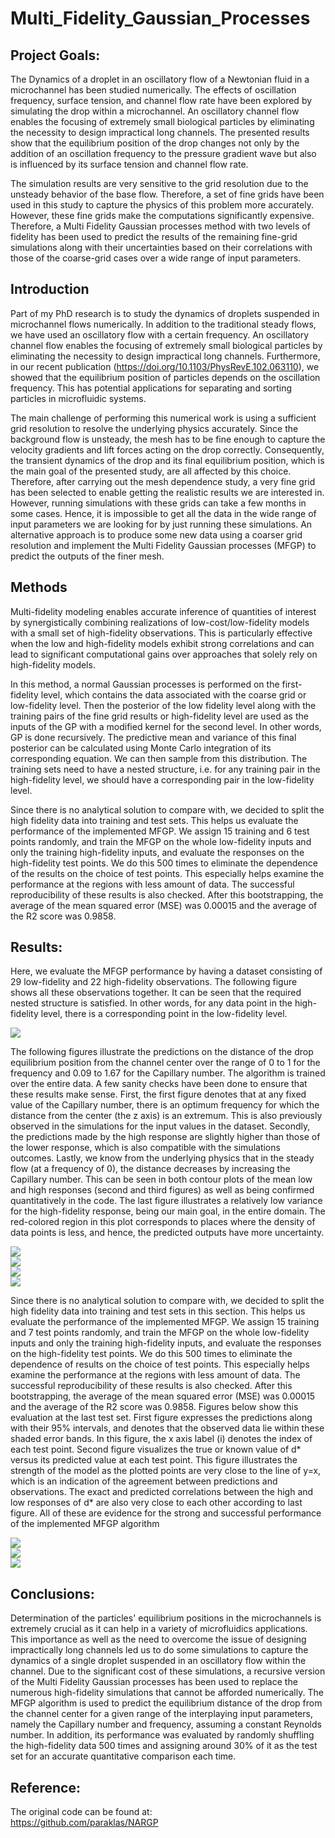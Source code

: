 # Multi_Fidelity_Gaussian_Processes
## Project Goals:
The Dynamics of a droplet in an oscillatory flow of a Newtonian fluid in a microchannel has been studied numerically. The effects of oscillation frequency, surface tension, and channel flow rate have been explored by simulating the drop within a microchannel. An oscillatory channel flow enables the focusing of extremely small biological particles by eliminating the necessity to design impractical long channels. The presented results show that the equilibrium position of the drop changes not only by the addition of an oscillation frequency to the pressure gradient wave but also is influenced by its surface tension and channel flow rate. <br>

The simulation results are very sensitive to the grid resolution due to the unsteady behavior of the base flow. Therefore, a set of fine grids have been used in this study to capture the physics of this problem more accurately. However, these fine grids make the computations significantly expensive. Therefore, a Multi Fidelity Gaussian processes method with two levels of fidelity has been used to predict the results of the remaining fine-grid simulations along with their uncertainties based on their correlations with those of the coarse-grid cases over a wide range of input parameters. 

## Introduction
Part of my PhD research is to study the dynamics of droplets suspended in microchannel flows numerically. In addition to the traditional steady flows, we have used an oscillatory flow with a certain frequency. An oscillatory channel flow enables the focusing of extremely small biological particles by eliminating the necessity to design impractical long channels. Furthermore, in our recent publication (https://doi.org/10.1103/PhysRevE.102.063110), we showed that the equilibrium position of particles depends on the oscillation frequency. This has potential applications for separating and sorting particles in microfluidic systems. <br>

The main challenge of performing this numerical work is using a sufficient grid resolution to resolve the underlying physics accurately. Since the background flow is unsteady, the mesh has to be fine enough to capture the velocity gradients and lift forces acting on the drop correctly. Consequently, the transient dynamics of the drop and its final equilibrium position, which is the main goal of the presented study, are all affected by this choice. Therefore, after carrying out the mesh dependence study, a very fine grid has been selected to enable getting the realistic results we are interested in. However, running simulations with these grids can take a few months in some cases. Hence, it is impossible to get all the data in the wide range of input parameters we are looking for by just running these simulations. An alternative approach is to produce some new data using a coarser grid resolution and implement the Multi Fidelity Gaussian processes (MFGP) to predict the outputs of the finer mesh.


## Methods
Multi-fidelity modeling enables accurate inference of quantities of interest by synergistically combining realizations of low-cost/low-fidelity models with a small set of high-fidelity observations. This is particularly effective when the low and high-fidelity models exhibit strong correlations and can lead to significant computational gains over approaches that solely rely on high-fidelity models. <br>

In this method, a normal Gaussian processes is performed on the first-fidelity level, which contains the data associated with the coarse grid or low-fidelity level. Then the posterior of the low fidelity level along with the training pairs of the fine grid results or high-fidelity level are used as the inputs of the GP with a modified kernel for the second level. In other words, GP is done recursively. The predictive mean and variance of this final posterior can be calculated using Monte Carlo integration of its corresponding equation. We can then sample from this distribution. The training sets need to have a nested structure, i.e. for any training pair in the high-fidelity level, we should have a corresponding pair in the low-fidelity level. <br>

Since there is no analytical solution to compare with, we decided to split the high fidelity data into training and test sets. This helps us evaluate the performance of the implemented MFGP. We assign 15 training and 6 test points randomly, and train the MFGP on the whole low-fidelity inputs and only the training high-fidelity inputs, and evaluate the responses on the high-fidelity test points. We do this 500 times to eliminate the dependence of the results on the choice of test points. This especially helps examine the performance at the regions with less amount of data. The successful reproducibility of these results is also checked. After this bootstrapping, the average of the mean squared error (MSE) was 0.00015 and the average of the R2 score was 0.9858.


## Results:
Here, we evaluate the MFGP performance by having a dataset consisting of 29 low-fidelity and 22 high-fidelity observations. The following figure shows all these observations together. It can be seen that the required nested structure is satisfied. In other words, for any data point in the high-fidelity level, there is a corresponding point in the low-fidelity level. <br>

<img src="https://github.com/alilafzi/Multi_Fidelity_Gaussian_Processes/blob/main/images/observations.png"> <br>

The following figures illustrate the predictions on the distance of the drop equilibrium position from the channel center over the range of 0 to 1 for the frequency and 0.09 to 1.67 for the Capillary number. The algorithm is trained over the entire data. A few sanity checks have been done to ensure that these results make sense. First, the first figure denotes that at any fixed value of the Capillary number, there is an optimum frequency for which the distance from the center (the z axis) is an extremum. This is also previously observed in the simulations for the input values in the dataset. Secondly, the predictions made by the high response are slightly higher than those of the lower response, which is also compatible with the simulations outcomes. Lastly, we know from the underlying physics that in the steady flow (at a frequency of 0), the distance decreases by increasing the Capillary number. This can be seen in both contour plots of the mean low and high responses (second and third figures) as well as being confirmed quantitatively in the code. The last figure illustrates a relatively low variance for the high-fidelity response, being our main goal, in the entire domain. The red-colored region in this plot corresponds to places where the density of data points is less, and hence, the predicted outputs have more uncertainty. <br>

<img src="https://github.com/alilafzi/Multi_Fidelity_Gaussian_Processes/blob/main/images/surface_plot.png"> <br>
<img src="https://github.com/alilafzi/Multi_Fidelity_Gaussian_Processes/blob/main/images/mean_low_response.png"> <br>
<img src="https://github.com/alilafzi/Multi_Fidelity_Gaussian_Processes/blob/main/images/mean_high_response.png"> <br>
<img src="https://github.com/alilafzi/Multi_Fidelity_Gaussian_Processes/blob/main/images/variance_high_fidelity.png"> <br>

Since there is no analytical solution to compare with, we decided to split the high fidelity data into training and test sets in this section. This helps us evaluate the performance of the implemented MFGP. We assign 15 training and 7 test points randomly, and train the MFGP on the whole low-fidelity inputs and only the training high-fidelity inputs, and evaluate the responses on the high-fidelity test points. We do this 500 times to eliminate the dependence of results on the choice of test points. This especially helps examine the performance at the regions with less amount of data. The successful reproducibility of these results is also checked. After this bootstrapping, the average of the mean squared error (MSE) was 0.00015 and the average of the R2 score was 0.9858. Figures below show this evaluation at the last test set. First figure expresses the predictions along with their 95% intervals, and denotes that the observed data lie within these shaded error bands. In this figure, the x axis label (i) denotes the index of each test point. Second figure visualizes the true or known value of d* versus its predicted value at each test point. This figure illustrates the strength of the model as the plotted points are very close to the line of y=x, which is an indication of the agreement between predictions and observations. The exact and predicted correlations between the high and low responses of d* are also very close to each other according to last figure. All of these are evidence for the strong and successful performance of the implemented MFGP algorithm

<img src="https://github.com/alilafzi/Multi_Fidelity_Gaussian_Processes/blob/main/images/prediction_and_observations.png"> <br>
<img src="https://github.com/alilafzi/Multi_Fidelity_Gaussian_Processes/blob/main/images/prediction_vs_observations.png"> <br>
<img src="https://github.com/alilafzi/Multi_Fidelity_Gaussian_Processes/blob/main/images/correlations.png"> <br>
## Conclusions:
Determination of the particles' equilibrium positions in the microchannels is extremely crucial as it can help in a variety of microfluidics applications. This importance as well as the need to overcome the issue of designing impractically long channels led us to do some simulations to capture the dynamics of a single droplet suspended in an oscillatory flow within the channel. Due to the significant cost of these simulations, a recursive version of the Multi Fidelity Gaussian processes has been used to replace the numerous high-fidelity simulations that cannot be afforded numerically. The MFGP algorithm is used to predict the equilibrium distance of the drop from the channel center for a given range of the interplaying input parameters, namely the Capillary number and frequency, assuming a constant Reynolds number. In addition, its performance was evaluated by randomly shuffling the high-fidelity data 500 times and assigning around 30% of it as the test set for an accurate quantitative comparison each time. 

## Reference:
The original code can be found at: <br>
https://github.com/paraklas/NARGP
